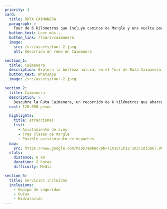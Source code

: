 ```yaml
---
priority: 3
card:
  title: RUTA CAIMANERA
  paragraph: >
    Tour de 6 kilómetros que incluye caminos de Mangle y una vuelta por la Cienaga. Dura aproximadamente dos horas y ofrece avistamientos de aves, posiblemente mapaches y peces en la Cienaga la Caimanera.
  button_text: Leer más...
  button_link: /tours/caimanera
  image:
    src: /src/assets/tour-2.jpeg
    alt: Recorrido en remo en Caimanera

section_1:
  title: Caimanera
  description: Explora la belleza natural en el Tour de Ruta Caimanera
  button_text: WhatsApp
  image: /src/assets/tour-2.jpeg

section_2:
  title: Caimanera
  description: >
    Descubre la Ruta Caimanera, un recorrido de 6 kilómetros que abarca senderos en los manglares y luego una vuelta por la Ciénaga. Este tour tiene una duración aproximada de dos horas. Durante el recorrido, se pueden avistar aves, y si tenemos suerte, incluso mapaches.
  cost: 120.000 pesos

  highlights:
    title: atracciones
    list:
      - Avistamiento de aves
      - Tres clases de mangle
      - Posible avistamiento de mapaches
  map:
    src: https://www.google.com/maps/embed?pb=!1m18!1m12!1m3!1d15867.009911374053!2d-75.61020612716673!3d6.163894277135764!2m3!1f0!2f0!3f0!3m2!1i1024!2i768!4f13.1!3m3!1m2!1s0x8e4683cb1d5771e9%3A0x4fda2fc926473c68!2sPolideportivo%20Sur%20de%20Envigado!5e0!3m2!1sen!2sco
  stats:
    distance: 6 km
    duration: 2 horas
    difficulty: Media

section_3:
  title: Servicios incluidos
  inclusions:
    - Equipo de seguridad
    - Guías
    - Hidratación
---
```

